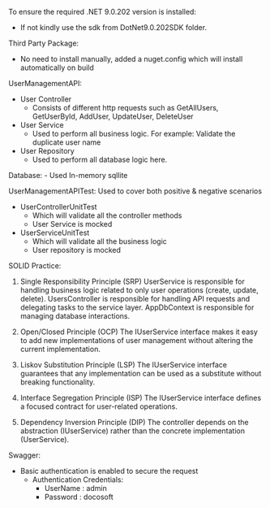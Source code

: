 To ensure the required .NET 9.0.202 version is installed:
- If not kindly use the sdk from DotNet9.0.202SDK folder.

Third Party Package:
- No need to install manually, added a nuget.config which will install automatically on build

UserManagementAPI:
- User Controller
    - Consists of different http requests such as GetAllUsers, GetUserById, AddUser, UpdateUser, DeleteUser
- User Service 
    - Used to perform all business logic. For example: Validate the duplicate user name
- User Repository
    - Used to perform all database logic here.

Database:
    - Used In-memory sqllite

UserManagementAPITest:
    Used to cover both positive & negative scenarios
- UserControllerUnitTest
    - Which will validate all the controller methods
    - User Service is mocked
- UserServiceUnitTest
    - Which will validate all the business logic
    - User repository is mocked

SOLID Practice:

1. Single Responsibility Principle (SRP)
UserService is responsible for handling business logic related to only user operations (create, update, delete).
UsersController is responsible for handling API requests and delegating tasks to the service layer.
AppDbContext is responsible for managing database interactions.

2. Open/Closed Principle (OCP)
The IUserService interface makes it easy to add new implementations of user management without altering the current implementation.

3. Liskov Substitution Principle (LSP)
The IUserService interface guarantees that any implementation can be used as a substitute without breaking functionality.

4. Interface Segregation Principle (ISP)
The IUserService interface defines a focused contract for user-related operations.

5. Dependency Inversion Principle (DIP)
The controller depends on the abstraction (IUserService) rather than the concrete implementation (UserService).

Swagger:
- Basic authentication is enabled to secure the request
    - Authentication Credentials:
        - UserName : admin
        - Password : docosoft
